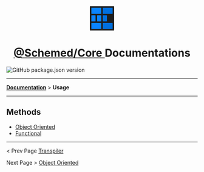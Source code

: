 <div align="center">
    <img alt="Schemed Logo" width="64" src="https://raw.githubusercontent.com/schemed-js/brand/master/dark/main-fill.svg">
    <h1>
		<a href="https://github.com/schemed-js/core">
        	@Schemed/Core
    	</a>
		<span>Documentations</span>
	</h1>
</div>

<img alt="GitHub package.json version" src="https://img.shields.io/github/package-json/v/schemed-js/core">

---

[**Documentation**](../README.md) > **Usage**

---

## Methods

-   [Object Oriented](object-oriented.md)
-   [Functional](functional.md)

---

< Prev Page
[Transpiler](../concepts/transpiler.md)

Next Page >
[Object Oriented](object-oriented.md)
